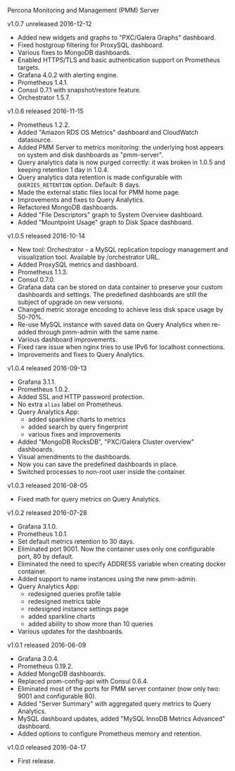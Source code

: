 Percona Monitoring and Management (PMM) Server

v1.0.7 unreleased 2016-12-12

* Added new widgets and graphs to "PXC/Galera Graphs" dashboard.
* Fixed hostgroup filtering for ProxySQL dashboard.
* Various fixes to MongoDB dashboards.
* Enabled HTTPS/TLS and basic authentication support on Prometheus targets.
* Grafana 4.0.2 with alerting engine.
* Prometheus 1.4.1.
* Consul 0.7.1 with snapshot/restore feature.
* Orchestrator 1.5.7.

v1.0.6 released 2016-11-15

* Prometheus 1.2.2.
* Added "Amazon RDS OS Metrics" dashboard and CloudWatch datasource.
* Added PMM Server to metrics monitoring: the underlying host appears on system and disk dashboards as "pmm-server".
* Query analytics data is now purged correctly: it was broken in 1.0.5 and keeping retention 1 day in 1.0.4.
* Query analytics data retention is made configurable with `QUERIES_RETENTION` option. Default: 8 days.
* Made the external static files local for PMM home page.
* Improvements and fixes to Query Analytics.
* Refactored MongoDB dashboards.
* Added "File Descriptors" graph to System Overview dashboard.
* Added "Mountpoint Usage" graph to Disk Space dashboard.

v1.0.5 released 2016-10-14

* New tool: Orchestrator - a MySQL replication topology management and visualization tool. Available by /orchestrator URL.
* Added ProxySQL metrics and dashboard.
* Prometheus 1.1.3.
* Consul 0.7.0.
* Grafana data can be stored on data container to preserve your custom dashboards and settings. The predefined dashboards are still the subject of upgrade on new versions.
* Changed metric storage encoding to achieve less disk space usage by 50-70%.
* Re-use MySQL instance with saved data on Query Analytics when re-added through pmm-admin with the same name.
* Various dashboard improvements.
* Fixed rare issue when nginx tries to use IPv6 for localhost connections.
* Improvements and fixes to Query Analytics.

v1.0.4 released 2016-09-13

* Grafana 3.1.1.
* Prometheus 1.0.2.
* Added SSL and HTTP password protection.
* No extra `alias` label on Prometheus.
* Query Analytics App:
  * added sparkline charts to metrics
  * added search by query fingerprint
  * various fixes and improvements
* Added "MongoDB RocksDB", "PXC/Galera Cluster overview" dashboards.
* Visual amendments to the dashboards.
* Now you can save the predefined dashboards in place.
* Switched processes to non-root user inside the container.

v1.0.3 released 2016-08-05

* Fixed math for query metrics on Query Analytics.

v1.0.2 released 2016-07-28

* Grafana 3.1.0.
* Prometheus 1.0.1.
* Set default metrics retention to 30 days.
* Eliminated port 9001. Now the container uses only one configurable port, 80 by default.
* Eliminated the need to specify ADDRESS variable when creating docker container.
* Added support to name instances using the new pmm-admin.
* Query Analytics App:
  * redesigned queries profile table
  * redesigned metrics table
  * redesigned instance settings page
  * added sparkline charts
  * added ability to show more than 10 queries
* Various updates for the dashboards.

v1.0.1 released 2016-06-09

* Grafana 3.0.4.
* Prometheus 0.19.2.
* Added MongoDB dashboards.
* Replaced prom-config-api with Consul 0.6.4.
* Eliminated most of the ports for PMM server container (now only two: 9001 and configurable 80).
* Added "Server Summary" with aggregated query metrics to Query Analytics.
* MySQL dashboard updates, added "MySQL InnoDB Metrics Advanced" dashboard.
* Added options to configure Prometheus memory and retention.

v1.0.0 released 2016-04-17

* First release.
